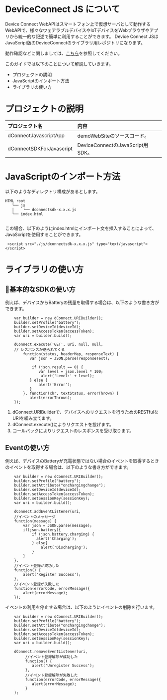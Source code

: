 # DeviceConnect JS について


Device Connect WebAPIはスマートフォン上で仮想サーバとして動作するWebAPIで、様々なウェアラブルデバイスやIoTデバイスをWebブラウザやアプリから統一的な記述で簡単に利用することができます。
Device Connect JSはJavaScript版のDeviceConnectのライブラリ用レポジトリになります。

動作確認などに関しましては、[こちら](https://github.com/DeviceConnect/DeviceConnect-Docs)を参照してください。

このガイドでは以下のことについて解説していきます。

* プロジェクトの説明
* JavaScriptのインポート方法
* ライブラリの使い方



# プロジェクトの説明
| プロジェクト名|内容  |
|:-----------|:---------|
|dConnectJavascriptApp|demoWebSiteのソースコード。 |
|dConnectSDKForJavascript|DeviceConnectのJavaScript用SDK。|



# JavaScriptのインポート方法
以下のようなディレクトリ構成があるとします。

```
HTML root
   └── js
   |    └── dconnectsdk-x.x.x.js
   └── index.html
                
```

この場合、以下のようにindex.htmlにインポート文を挿入することによって、JavaScriptを使用することができます。

```
 <script src="./js/dconnectsdk-x.x.x.js" type="text/javascript"></script>
```


# ライブラリの使い方

## 基本的なSDKの使い方
例えば、デバイスからBatteryの残量を取得する場合は、以下のような書き方ができます。

```
    var builder = new dConnect.URIBuilder();
    builder.setProfile("battery");
    builder.setDeviceId(deviceId);
    builder.setAccessToken(accessToken);
    var uri = builder.build();
    
    dConnect.execute('GET', uri, null, null,
    // レスポンスが送られてくる
 	 	function(status, headerMap, responseText) {
 	       var json = JSON.parse(responseText);
        
	        if (json.result == 0) {
 	           var level = json.level * 100;
	            alert('Level:' + level);
 	       } else {
 	           alert('Error');
 	       }
	    }, function(xhr, textStatus, errorThrown) {
 	       alert(errorThrown);
 	});
```

1. dConnect.URIBuilderで、デバイスへのリクエストを行うためのRESTfulなURIを組み立てます。
2. dConnect.execute()によりリクエストを投げます。
3. コールバックによりリクエストのレスポンスを受け取ります。



## Eventの使い方
例えば、デバイスのBatteryが充電状態ではない場合のイベントを取得するときのイベントを取得する場合は、以下のような書き方ができます。

```
    var builder = new dConnect.URIBuilder();
    builder.setProfile("battery");
    builder.setAttribute("onchargingchange");
    builder.setDeviceId(deviceId);
    builder.setAccessToken(accessToken);
    builder.setSessionKey(sessionKey);
    var uri = builder.build();
        
    dConnect.addEventListener(uri,
    //イベントのメッセージ
    function(message) {
        var json = JSON.parse(message);
        if(json.battery){
            if (json.battery.charging) {
              alert('Charging');
            } else{
				alert('Discharging');
            }
        }
    }, 
    //イベント登録が成功した
    function() {
        alert('Register Success');
    },
    //イベント登録が失敗した
    function(errorCode, errorMessage){
        alert(errorMessage);
    });
```

イベントの利用を停止する場合は、以下のようにイベントの削除を行います。

```
    var builder = new dConnect.URIBuilder();
    builder.setProfile("battery");
    builder.setAttribute("onchargingchange");
    builder.setDeviceId(deviceId);
    builder.setAccessToken(accessToken);
    builder.setSessionKey(sessionKey);
    var uri = builder.build();
    
    dConnect.removeEventListener(uri, 
         //イベント登録解除が成功した
	     function() {
    	    alert('Unregister Success');
  		 },
  		 //イベント登録解除が失敗した
  	  	 function(errorCode, errorMessage){
        	alert(errorMessage);
    	 }
    );
```

